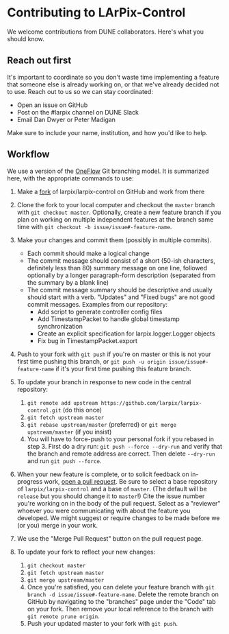 # Contributing to LArPix-Control

We welcome contributions from DUNE collaborators. Here's what you should
know.

## Reach out first

It's important to coordinate so you don't waste time implementing a
feature that someone else is already working on, or that we've already
decided not to use. Reach out to us so we can stay coordinated:

- Open an issue on GitHub
- Post on the #larpix channel on DUNE Slack
- Email Dan Dwyer or Peter Madigan

Make sure to include your name, institution, and how you'd like to
help.

## Workflow

We use a version of the
[OneFlow](https://www.endoflineblog.com/oneflow-a-git-branching-model-and-workflow)
Git branching model. It is summarized here, with the appropriate
commands to use:

1. Make a [fork](https://help.github.com/en/articles/fork-a-repo) of
larpix/larpix-control on GitHub and work from there

2. Clone the fork to your local computer and checkout the ``master``
   branch with ``git checkout master``. Optionally, create a new feature
   branch if you plan on working on multiple independent features at the
   branch same time with ``git checkout -b issue/issue#-feature-name``.

3. Make your changes and commit them (possibly in multiple commits).

    - Each commit should make a logical change
    - The commit message should consist of a short (50-ish characters,
      definitely less than 80)
    summary message on one line, followed optionally by a longer
    paragraph-form description (separated from the summary by a blank
    line)
    - The commit message summary should be descriptive and usually should
    start with a verb. "Updates" and "Fixed bugs" are not good commit
    messages. Examples from our repository:
        - Add script to generate controller config files
        - Add TimestampPacket to handle global timestamp synchronization
        - Create an explicit specification for larpix.logger.Logger objects
        - Fix bug in TimestampPacket.export

4. Push to your fork with ``git push`` if you're on master or this is
   not your first time pushing this branch, or
   ``git push -u origin issue/issue#-feature-name`` if it's your first time
   pushing this feature branch.

5. To update your branch in response to new code in the central
   repository:
    1. ``git remote add upstream https://github.com/larpix/larpix-control.git``
    (do this once)
    2. ``git fetch upstream master``
    3. ``git rebase upstream/master`` (preferred) or
    ``git merge upstream/master`` (if you insist)
    4. You will have to force-push to your personal fork if you rebased
    in step 3. First do a dry run: ``git push --force --dry-run`` and
    verify that the branch and remote address are correct. Then delete
    ``--dry-run`` and run ``git push --force``.

6. When your new feature is complete, or to solicit feedback on
   in-progress work, [open a pull
   request](https://help.github.com/en/articles/creating-a-pull-request-from-a-fork).
   Be sure to select a base repository of ``larpix/larpix-control`` and
   a base of ``master``. (The default will be ``release`` but you should
   change it to ``master``!) Cite the issue number you're working on in
   the body of the pull request. Select as a "reviewer" whoever you were
   communicating with about the feature you developed. We might suggest or
   require changes to be made before we (or you) merge in your work.

7. We use the "Merge Pull Request" button on the pull request page.

8. To update your fork to reflect your new changes:
    1. ``git checkout master``
    2. ``git fetch upstream master``
    3. ``git merge upstream/master``
    4. Once you're satisfied, you can delete your feature branch with
    ``git branch -d issue/issue#-feature-name``. Delete the remote
    branch on GitHub by navigating to the "branches" page under the
    "Code" tab on your fork. Then remove your local reference to the
    branch with ``git remote prune origin``.
    5. Push your updated master to your fork with ``git push``.
